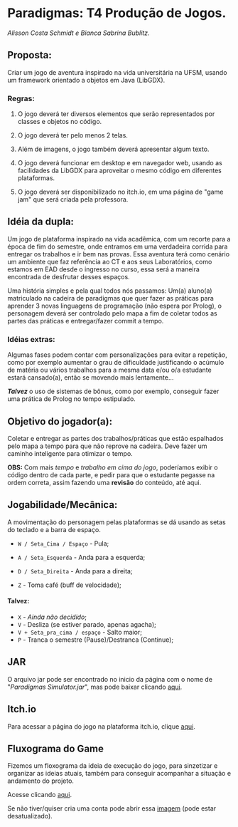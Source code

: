 # Paradigmas: T4 Produção de Jogos.
_Alisson Costa Schmidt e Bianca Sabrina Bublitz._


## Proposta:
Criar um jogo de aventura inspirado na vida universitária na UFSM, usando um framework orientado a objetos em Java (LibGDX).

### Regras:
1.  O jogo deverá ter diversos elementos que serão representados por classes e objetos no código.

1.  O jogo deverá ter pelo menos 2 telas.

1.  Além de imagens, o jogo também deverá apresentar algum texto.

1.  O jogo deverá funcionar em desktop e em navegador web, usando as facilidades da LibGDX para aproveitar o mesmo código em diferentes plataformas.

1.  O jogo deverá ser disponibilizado no itch.io, em uma página de "game jam" que será criada pela professora.


## Idéia da dupla:
Um jogo de plataforma inspirado na vida acadêmica, com um recorte para a época de fim do semestre, onde entramos em uma verdadeira corrida para entregar os trabalhos e ir bem nas provas. Essa aventura terá como cenário um ambiente que faz referência ao CT e aos seus Laboratórios, como estamos em EAD desde o ingresso no curso, essa será a maneira encontrada de desfrutar desses espaços.

Uma história simples e pela qual todos nós passamos: Um(a) aluno(a) matriculado na cadeira de paradigmas que quer fazer as práticas para aprender 3 novas linguagens de programação (não espera por Prolog), o personagem deverá ser controlado pelo mapa a fim de coletar todos as partes das práticas e entregar/fazer commit a tempo.

### Idéias extras:

Algumas fases podem contar com personalizações para evitar a repetição, como por exemplo aumentar o grau de dificuldade justificando o acúmulo de matéria ou vários trabalhos para a mesma data e/ou o/a estudante estará cansado(a), então se movendo mais lentamente...

***Talvez*** o uso de sistemas de bônus, como por exemplo, conseguir fazer uma prática de Prolog no tempo estipulado.

## Objetivo do jogador(a):
Coletar e entregar as partes dos trabalhos/práticas que estão espalhados pelo mapa a tempo para que não reprove na cadeira.
Deve fazer um caminho inteligente para otimizar o tempo.

**OBS:** Com mais _tempo_ e _trabalho em cima do jogo_, poderíamos exibir o código dentro de cada parte, e pedir para que o estudante pegasse na ordem correta, assim fazendo uma **revisão** do conteúdo, até aqui.

## Jogabilidade/Mecânica:
A movimentação do personagem pelas plataformas se dá usando as setas do teclado e a barra de espaço.

* `W / Seta_Cima / Espaço` - Pula;
* `A / Seta_Esquerda` - Anda para a esquerda;
* `D / Seta_Direita` - Anda para a direita;

* `Z` - Toma café (buff de velocidade);

#### Talvez:

* `X` - _Ainda não decidido_;
* `V` - Desliza (se estiver parado, apenas agacha);
* `V + Seta_pra_cima / espaço` - Salto maior;
* `P` - Tranca o semestre (Pause)/Destranca (Continue);

## JAR
O arquivo jar pode ser encontrado no inicio da página com o nome de "_Paradigmas Simulator.jar_", mas pode baixar clicando [aqui](https://github.com/elc117/2021gamet4-bianca-e-alisson/raw/main/desktop-1.0.jar).

## Itch.io
Para acessar a página do jogo na plataforma itch.io, clique [aqui](https://atomiqui.itch.io/paradigmas-simulator).

## Fluxograma do Game
Fizemos um floxograma da ideia de execução do jogo, para sinzetizar e organizar as ideias atuais, também para conseguir acompanhar a situação e andamento do projeto.

Acesse clicando [aqui](https://lucid.app/lucidchart/invitations/accept/inv_e31a1ce6-f058-4ad0-b4f5-15f1ef634a1a).

Se não tiver/quiser cria uma conta pode abrir essa [imagem](https://github.com/elc117/2021gamet4-bianca-e-alisson/blob/main/Conteudo/Fluxograma%20da%20execu%C3%A7%C3%A3o%20do%20Jogo.pdf) (pode estar desatualizado).
